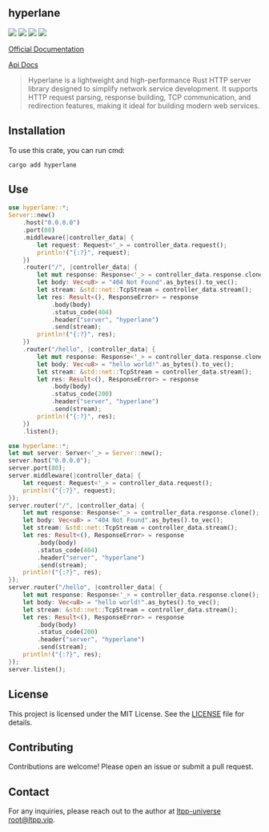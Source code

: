 ## hyperlane

[![](https://img.shields.io/crates/v/hyperlane.svg)](https://crates.io/crates/hyperlane)
[![](https://docs.rs/hyperlane/badge.svg)](https://docs.rs/hyperlane)
[![](https://img.shields.io/crates/l/hyperlane.svg)](./LICENSE)
[![](https://github.com/ltpp-universe/hyperlane/workflows/Rust/badge.svg)](https://github.com/ltpp-universe/hyperlane/actions?query=workflow:Rust)

[Official Documentation](https://docs.ltpp.vip/HYPERLANE/)

[Api Docs](https://docs.rs/hyperlane/latest/hyperlane/)

> Hyperlane is a lightweight and high-performance Rust HTTP server library designed to simplify network service development. It supports HTTP request parsing, response building, TCP communication, and redirection features, making it ideal for building modern web services.

## Installation

To use this crate, you can run cmd:

```shell
cargo add hyperlane
```

## Use

```rust
use hyperlane::*;
Server::new()
    .host("0.0.0.0")
    .port(80)
    .middleware(|controller_data| {
        let request: Request<'_> = controller_data.request();
        println!("{:?}", request);
    })
    .router("/", |controller_data| {
        let mut response: Response<'_> = controller_data.response.clone();
        let body: Vec<u8> = "404 Not Found".as_bytes().to_vec();
        let stream: &std::net::TcpStream = controller_data.stream();
        let res: Result<(), ResponseError> = response
            .body(body)
            .status_code(404)
            .header("server", "hyperlane")
            .send(stream);
        println!("{:?}", res);
    })
    .router("/hello", |controller_data| {
        let mut response: Response<'_> = controller_data.response.clone();
        let body: Vec<u8> = "hello world!".as_bytes().to_vec();
        let stream: &std::net::TcpStream = controller_data.stream();
        let res: Result<(), ResponseError> = response
            .body(body)
            .status_code(200)
            .header("server", "hyperlane")
            .send(stream);
        println!("{:?}", res);
    })
    .listen();
```

```rust
use hyperlane::*;
let mut server: Server<'_> = Server::new();
server.host("0.0.0.0");
server.port(80);
server.middleware(|controller_data| {
    let request: Request<'_> = controller_data.request();
    println!("{:?}", request);
});
server.router("/", |controller_data| {
    let mut response: Response<'_> = controller_data.response.clone();
    let body: Vec<u8> = "404 Not Found".as_bytes().to_vec();
    let stream: &std::net::TcpStream = controller_data.stream();
    let res: Result<(), ResponseError> = response
        .body(body)
        .status_code(404)
        .header("server", "hyperlane")
        .send(stream);
    println!("{:?}", res);
});
server.router("/hello", |controller_data| {
    let mut response: Response<'_> = controller_data.response.clone();
    let body: Vec<u8> = "hello world!".as_bytes().to_vec();
    let stream: &std::net::TcpStream = controller_data.stream();
    let res: Result<(), ResponseError> = response
        .body(body)
        .status_code(200)
        .header("server", "hyperlane")
        .send(stream);
    println!("{:?}", res);
});
server.listen();
```

## License

This project is licensed under the MIT License. See the [LICENSE](LICENSE) file for details.

## Contributing

Contributions are welcome! Please open an issue or submit a pull request.

## Contact

For any inquiries, please reach out to the author at [ltpp-universe <root@ltpp.vip>](mailto:root@ltpp.vip).
